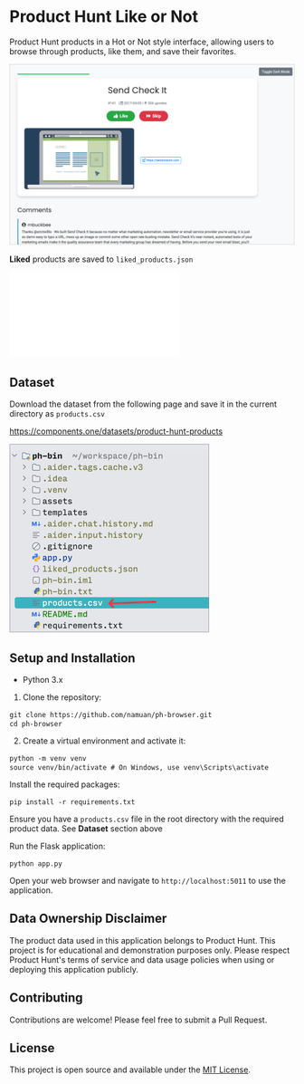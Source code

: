 # Product Hunt Like or Not

Product Hunt products in a Hot or Not style interface, 
allowing users to browse through products, like them, and save their favorites.

![img.png](/assets/demo.png)

**Liked** products are saved to `liked_products.json`

![img.png](assets/liked-products.img)

## Dataset

Download the dataset from the following page and save it in the current directory as `products.csv`

https://components.one/datasets/product-hunt-products

![img.png](assets/csv-file.png)

## Setup and Installation

- Python 3.x

1. Clone the repository:

```shell
git clone https://github.com/namuan/ph-browser.git
cd ph-browser
```

2. Create a virtual environment and activate it:

```shell
python -m venv venv
source venv/bin/activate # On Windows, use venv\Scripts\activate
```
Install the required packages:

```shell
pip install -r requirements.txt
```

Ensure you have a `products.csv` file in the root directory with the required product data. 
See **Dataset** section above 

Run the Flask application:

```shell
python app.py
```

Open your web browser and navigate to `http://localhost:5011` to use the application.

## Data Ownership Disclaimer

The product data used in this application belongs to Product Hunt. 
This project is for educational and demonstration purposes only. 
Please respect Product Hunt's terms of service and data usage policies when using or deploying this application publicly.

## Contributing

Contributions are welcome! Please feel free to submit a Pull Request.

## License

This project is open source and available under the [MIT License](LICENSE).
